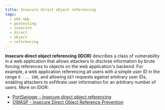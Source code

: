 ```yaml
---
title: Insecure direct object referencing
tags:
  - web-app
  - pentesting
  - insecure
  - direct
  - object
  - referencing
---
```


**Insecure direct object referencing (IDOR)** describes a class of vulnerability in a web
application that allows attackers to disclose information by brute forcing references to objects on
the web application's backend. For example, a web application referencing all users with a simple
user ID in the range `0 ... 100`, and allowing `GET` requests against arbitrary user IDs, enabling
attackers to exfiltrate user information for an arbitrary number of users. More on IDOR:

- [PortSwigger - Insecure direct object referencing](https://portswigger.net/web-security/access-control/idor)
- [OWASP - Insecure Direct Object Reference Prevention](https://cheatsheetseries.owasp.org/cheatsheets/Insecure_Direct_Object_Reference_Prevention_Cheat_Sheet.html#introduction)
